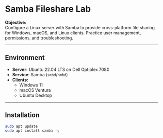 # Samba Fileshare Lab

**Objective:**  
Configure a Linux server with Samba to provide cross-platform file sharing for Windows, macOS, and Linux clients. Practice user management, permissions, and troubleshooting.

---

## Environment
- **Server:** Ubuntu 22.04 LTS on Dell Optiplex 7080  
- **Service:** Samba (`smbd`/`nmbd`)  
- **Clients:**  
  - Windows 11  
  - macOS Ventura  
  - Ubuntu Desktop  

---

## Installation
```bash
sudo apt update
sudo apt install samba -y

